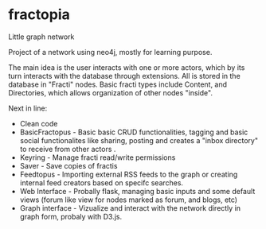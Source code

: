 # fractopia
Little graph network

Project of a network using neo4j, mostly for learning purpose.

The main idea is the user interacts with one or more actors, which by its turn interacts with the database through extensions. All is stored in the database in "Fracti" nodes. Basic fracti types include Content, and Directories, which allows organization of other nodes "inside".


Next in line:
* Clean code
* BasicFractopus - Basic basic CRUD functionalities, tagging and basic social functionalites like sharing, posting and creates a "inbox directory" to receive from other actors .
* Keyring - Manage fracti read/write permissions
* Saver - Save copies of fractis
* Feedtopus - Importing external RSS feeds to the graph or creating internal feed creators based on specifc searches.
* Web Interface - Probally flask, managing basic inputs and some default views (forum like view for nodes marked as forum, and blogs, etc)
* Graph interface - Vizualize and interact with the network directly in graph form, probaly with D3.js.
